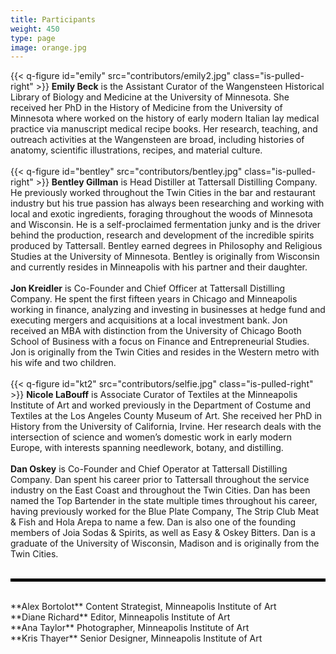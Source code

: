 ```yaml
---
title: Participants
weight: 450
type: page
image: orange.jpg
---
```

{{< q-figure id="emily"  src="contributors/emily2.jpg" class="is-pulled-right"  >}}
**Emily Beck** is the Assistant Curator of the Wangensteen Historical Library of Biology and Medicine at the University of Minnesota. She received her PhD in the History of Medicine from the University of Minnesota where worked on the history of early modern Italian lay medical practice via manuscript medical recipe books. Her research, teaching, and outreach activities at the Wangensteen are broad, including histories of anatomy, scientific illustrations, recipes, and material culture.
<br>
<br>
{{< q-figure id="bentley"  src="contributors/bentley.jpg" class="is-pulled-right"  >}}
**Bentley Gillman** is Head Distiller at Tattersall Distilling Company. He previously worked throughout the Twin Cities in the bar and restaurant industry but his true passion has always been researching and working with local and exotic ingredients, foraging throughout the woods of Minnesota and Wisconsin. He is a self-proclaimed fermentation junky and is the driver behind the production, research and development of the incredible spirits produced by Tattersall. Bentley earned degrees in Philosophy and Religious Studies at the University of Minnesota. Bentley is originally from Wisconsin and currently resides in Minneapolis with his partner and their daughter.
<br>
<br>
**Jon Kreidler** is Co-Founder and Chief Officer at Tattersall Distilling Company.  He spent the first fifteen years in Chicago and Minneapolis working in finance, analyzing and investing in businesses at hedge fund and executing mergers and acquisitions at a local investment bank. Jon received an MBA with distinction from the University of Chicago Booth School of Business with a focus on Finance and Entrepreneurial Studies. Jon is originally from the Twin Cities and resides in the Western metro with his wife and two children.
<br>
<br>
{{< q-figure id="kt2"  src="contributors/selfie.jpg" class="is-pulled-right"  >}}
**Nicole LaBouff** is Associate Curator of Textiles at the Minneapolis Institute of Art and worked previously in the Department of Costume and Textiles at the Los Angeles County Museum of Art. She received her PhD in History from the University of California, Irvine. Her research deals with the intersection of science and women’s domestic work in early modern Europe, with interests spanning needlework, botany, and distilling.
<br>
<br>
**Dan Oskey** is Co-Founder and Chief Operator at Tattersall Distilling Company.  Dan spent his career prior to Tattersall throughout the service industry on the East Coast and throughout the Twin Cities.  Dan has been named the Top Bartender in the state multiple times throughout his career, having previously worked for the Blue Plate Company, The Strip Club Meat & Fish and Hola Arepa to name a few.  Dan is also one of the founding members of Joia Sodas & Spirits, as well as Easy & Oskey Bitters. Dan is a graduate of the University of Wisconsin, Madison and is originally from the Twin Cities.
<br>
<br>
<hr style="border: 2px solid black;" />
<br>
**Alex Bortolot** Content Strategist, Minneapolis Institute of Art
<br>
**Diane Richard** Editor, Minneapolis Institute of Art
<br>
**Ana Taylor** Photographer, Minneapolis Institute of Art
<br>
**Kris Thayer** Senior Designer, Minneapolis Institute of Art

